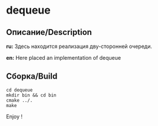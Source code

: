 # dequeue

## Описание/Description

**ru:** Здесь находится реализация дву-сторонней очереди.

**en:** Here placed an implementation of dequeue

## Сборка/Build

```
cd dequeue
mkdir bin && cd bin
cmake ../.
make
```
Enjoy !